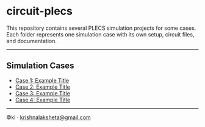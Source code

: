 # circuit-plecs

This repository contains several PLECS simulation projects for some cases.  
Each folder represents one simulation case with its own setup, circuit files, and documentation.

---

## Simulation Cases
- [Case 1: Example Title](./case1/)
- [Case 2: Example Title](./case2/)
- [Case 3: Example Title](./case3/)
- [Case 4: Example Title](./case4/)


---


©kl · krishnalaksheta@gmail.com
